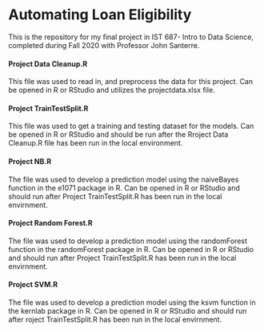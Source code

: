 # Automating Loan Eligibility  
This is the repository for my final project in IST 687- Intro to Data Science, completed during Fall 2020 with Professor John Santerre.


#### Project Data Cleanup.R
This file was used to read in, and preprocess the data for this project. Can be opened in R or RStudio and utilizes the projectdata.xlsx file.

#### Project TrainTestSplit.R
This file was used to get a training and testing dataset for the models. Can be opened in R or RStudio and should be run after the Rroject Data Cleanup.R file has been run in the local environment.

#### Project NB.R
The file was used to develop a prediction model using the naiveBayes function in the e1071 package in R. Can be opened in R or RStudio and should run after Project TrainTestSplit.R has been run in the local envirnment.

#### Project Random Forest.R
The file was used to develop a prediction model using the randomForest function in the randomForest package in R. Can be opened in R or RStudio and should run after Project TrainTestSplit.R has been run in the local envirnment.

#### Project SVM.R
The file was used to develop a prediction model using the ksvm function in the kernlab package in R. Can be opened in R or RStudio and should run after roject TrainTestSplit.R has been run in the local envirnment.
